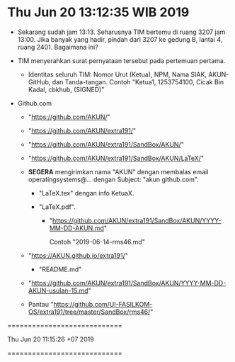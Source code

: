 ---
---

Thu Jun 20 13:12:35 WIB 2019
============================

* Sekarang sudah jam 13:13.
  Seharusnya TIM bertemu di ruang 3207 jam 13:00.
  Jika banyak yang hadir, pindah dari 3207 ke gedung B, lantai 4, ruang 2401.
  Bagaimana ini?

* TIM menyerahkan surat pernyataan tersebut pada pertemuan pertama.

  * Identitas seluruh TIM: Nomor Urut (Ketua), NPM, Nama SIAK, AKUN-GitHub, dan Tanda-tangan.
    Contoh "Ketua1, 1253754100, Cicak Bin Kadal, cbkhub, (SIGNED)"
  
* Github.com

  * "https://github.com/AKUN/"

  * "https://github.com/AKUN/extra191/"

  * "https://github.com/AKUN/extra191/SandBox/AKUN/"

  * "https://github.com/AKUN/extra191/SandBox/AKUN/LaTeX/"
 
  * **SEGERA** mengirimkan nama "AKUN" dengan membalas email operatingsystems@... dengan Subject: "akun github.com".

    * "LaTeX.tex" dengan info KetuaX.

    * "LaTeX.pdf".

      * "https://github.com/AKUN/extra191/SandBox/AKUN/YYYY-MM-DD-AKUN.md"

        Contoh "2019-06-14-rms46.md"

  * "https://AKUN.github.io/extra191/"

      * "README.md"

  * "https://github.com/AKUN/extra191/SandBox/AKUN/YYYY-MM-DD-AKUN-usulan-15.md"

  * Pantau "https://github.com/UI-FASILKOM-OS/extra191/tree/master/SandBox/rms46/"

============================

Thu Jun 20 11:15:26 +07 2019

============================




  

